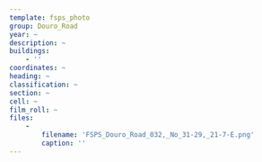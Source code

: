 ```yaml
---
template: fsps_photo
group: Douro_Road
year: ~
description: ~
buildings:
    - ''
coordinates: ~
heading: ~
classification: ~
section: ~
cell: ~
film_roll: ~
files:
    -
        filename: 'FSPS_Douro_Road_032,_No_31-29,_21-7-E.png'
        caption: ''
---
```

